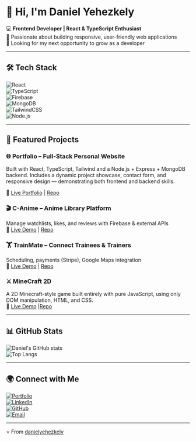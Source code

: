 # 👋 Hi, I'm Daniel Yehezkely  

💻 **Frontend Developer | React & TypeScript Enthusiast**  
🎯 Passionate about building responsive, user-friendly web applications  
🚀 Looking for my next opportunity to grow as a developer  

---

## 🛠 Tech Stack  
![React](https://img.shields.io/badge/React-61DAFB?style=for-the-badge&logo=react&logoColor=000)  
![TypeScript](https://img.shields.io/badge/TypeScript-3178C6?style=for-the-badge&logo=typescript&logoColor=fff)  
![Firebase](https://img.shields.io/badge/Firebase-FFCA28?style=for-the-badge&logo=firebase&logoColor=000)  
![MongoDB](https://img.shields.io/badge/MongoDB-47A248?style=for-the-badge&logo=mongodb&logoColor=fff)  
![TailwindCSS](https://img.shields.io/badge/TailwindCSS-38B2AC?style=for-the-badge&logo=tailwind-css&logoColor=fff)  
![Node.js](https://img.shields.io/badge/Node.js-339933?style=for-the-badge&logo=node.js&logoColor=fff)

---

## 📌 Featured Projects  

### 🌐 Portfolio – Full-Stack Personal Website  
Built with React, TypeScript, Tailwind and a Node.js + Express + MongoDB backend.
Includes a dynamic project showcase, contact form, and responsive design — demonstrating both frontend and backend skills. 

🔗 [Live Portfolio](http://52.28.204.224/) | [Repo](https://github.com/DanielYehezkely/portfolio) 

### 🎬 C-Anime – Anime Library Platform  
Manage watchlists, likes, and reviews with Firebase & external APIs  
🔗 [Live Demo](https://dyz-c-anime.netlify.app/) | [Repo](https://github.com/danielyehezkely/c-anime)  

### 🏋️ TrainMate – Connect Trainees & Trainers  
Scheduling, payments (Stripe), Google Maps integration  
🔗 [Live Demo](https://trainmate.netlify.app/) | [Repo](https://github.com/ArturAbel/TrainMate)  

### ⚔️ MineCraft 2D  
A 2D Minecraft-style game built entirely with pure JavaScript, using only DOM manipulation, HTML, and CSS.  
🔗 [Live Demo](https://dyz-minecraft-2d-game-project.netlify.app/) |[Repo](https://github.com/danielyehezkely/minecraft2d-game-project)  

---

## 📊 GitHub Stats  
![Daniel's GitHub stats](https://github-readme-stats.vercel.app/api?username=danielyehezkely&show_icons=true&theme=radical)  
![Top Langs](https://github-readme-stats.vercel.app/api/top-langs/?username=danielyehezkely&layout=compact&theme=radical)  

---

## 🌍 Connect with Me  
[![Portfolio](https://img.shields.io/badge/Portfolio-000?style=for-the-badge&logo=vercel&logoColor=white)](https://your-portfolio-link.com)  
[![LinkedIn](https://img.shields.io/badge/LinkedIn-0A66C2?style=for-the-badge&logo=linkedin&logoColor=white)](https://www.linkedin.com/in/your-profile/)  
[![GitHub](https://img.shields.io/badge/GitHub-000?style=for-the-badge&logo=github&logoColor=white)](https://github.com/danielyehezkely)  
[![Email](https://img.shields.io/badge/Email-D14836?style=for-the-badge&logo=gmail&logoColor=white)](mailto:your.email@gmail.com)  

---
⭐️ From [danielyehezkely](https://github.com/danielyehezkely)
